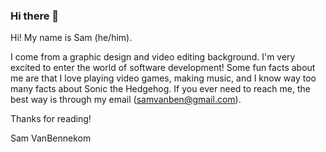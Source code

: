 ### Hi there 👋

<!--
**samvanben/samvanben** is a ✨ _special_ ✨ repository because its `README.md` (this file) appears on your GitHub profile.

Here are some ideas to get you started:

- 🔭 I’m currently working on ...
- 🌱 I’m currently learning ...
- 👯 I’m looking to collaborate on ...
- 🤔 I’m looking for help with ...
- 💬 Ask me about ...
- 📫 How to reach me: ...
- 😄 Pronouns: ...
- ⚡ Fun fact: ...
-->

Hi! My name is Sam (he/him). 

I come from a graphic design and video editing background. I'm very excited to enter the world of software development!
Some fun facts about me are that I love playing video games, making music, and I know way too many facts about Sonic the Hedgehog.
If you ever need to reach me, the best way is through my email (samvanben@gmail.com).

Thanks for reading!

Sam VanBennekom